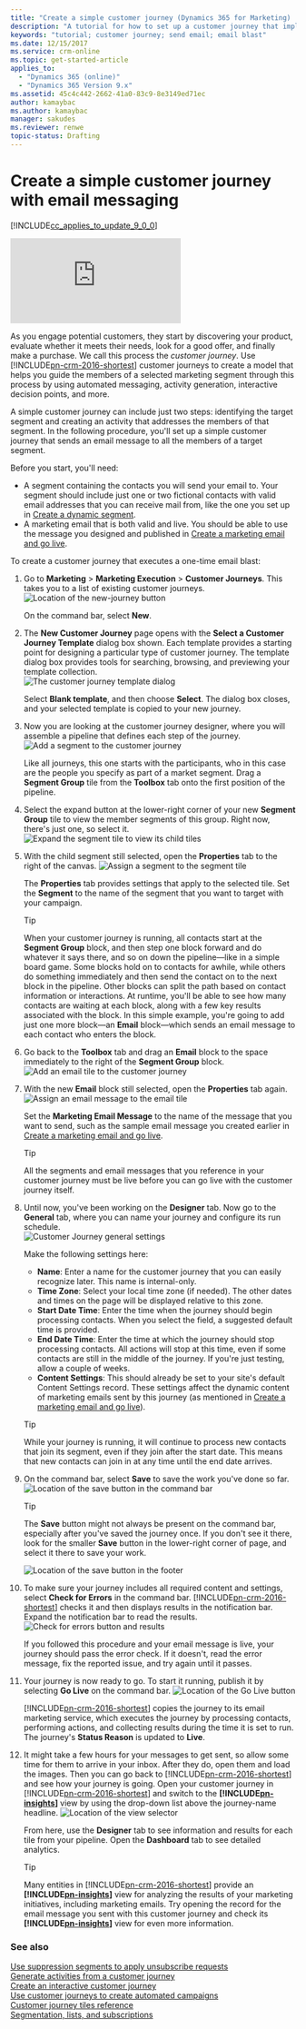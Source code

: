 ```yaml
---
title: "Create a simple customer journey (Dynamics 365 for Marketing) | Microsoft Docs"
description: "A tutorial for how to set up a customer journey that implements a simple email blast in Dynamics 365 for Marketing"
keywords: "tutorial; customer journey; send email; email blast"
ms.date: 12/15/2017
ms.service: crm-online
ms.topic: get-started-article
applies_to:
  - "Dynamics 365 (online)"
  - "Dynamics 365 Version 9.x"
ms.assetid: 45c4c442-2662-41a0-83c9-8e3149ed71ec
author: kamaybac
ms.author: kamaybac
manager: sakudes
ms.reviewer: renwe
topic-status: Drafting
---
```


# Create a simple customer journey with email messaging

[!INCLUDE[cc_applies_to_update_9_0_0](../includes/cc_applies_to_update_9_0_0.md)]

<div class="embeddedvideo"><iframe src="https://www.microsoft.com/en-us/videoplayer/embed/d73cc179-5984-4a32-ad84-0755f56b0399" frameborder="0" allowfullscreen=""></iframe></div>

As you engage potential customers, they start by discovering your product, evaluate whether it meets their needs, look for a good offer, and finally make a purchase. We call this process the *customer journey*. Use [!INCLUDE[pn-crm-2016-shortest](../includes/pn-crm-2016-shortest.md)] customer journeys to create a model that helps you guide the members of a selected marketing segment through this process by using automated messaging, activity generation, interactive decision points, and more.

A simple customer journey can include just two steps: identifying the target segment and creating an activity that addresses the members of that segment. In the following procedure, you'll set up a simple customer journey that sends an email message to all the members of a target segment.

Before you start, you'll need:
- A segment containing the contacts you will send your email to. Your segment should include just one or two fictional contacts with valid email addresses that you can receive mail from, like the one you set up in [Create a dynamic segment](create-segment.md).
- A marketing email that is both valid and live. You should be able to use the message you designed and published in [Create a marketing email and go live](create-marketing-email.md).

To create a customer journey that executes a one-time email blast:

1. Go to **Marketing** &gt; **Marketing Execution** &gt; **Customer Journeys**. This takes you to a list of existing customer journeys.  
    ![Location of the new-journey button](media/new-journey-button-location.png "Location of the New button to create a journey")

    On the command bar, select **New**.

1. The **New Customer Journey** page opens with the **Select a Customer Journey Template** dialog box shown. Each template provides a starting point for designing a particular type of customer journey. The template dialog box provides tools for searching, browsing, and previewing your template collection.  
    ![The customer journey template dialog](media/journey-template-dialog.png "The customer journey template dialog box")

    Select **Blank template**, and then choose **Select**. The dialog box closes, and your selected template is copied to your new journey.

1. Now you are looking at the customer journey designer, where you will assemble a pipeline that defines each step of the journey.
    ![Add a segment to the customer journey](media/journey-add-segment.png "Add a segment to the customer journey")

    Like all journeys, this one starts with the participants, who in this case are the people you specify as part of a market segment. Drag a **Segment Group** tile from the **Toolbox** tab onto the first position of the pipeline.

1. Select the expand button at the lower-right corner of your new **Segment Group** tile to view the member segments of this group. Right now, there's just one, so select it.  
    ![Expand the segment tile to view its child tiles](media/journey-segment-expand.png "Expand the segment tile to view its child tiles")

1. With the child segment still selected, open the **Properties** tab to the right of the canvas.
    ![Assign a segment to the segment tile](media/journey-segment-props.png "Assign a segment to the segment tile")

    The **Properties** tab provides settings that apply to the selected tile. Set the **Segment** to the name of the segment that you want to target with your campaign.

    > [!TIP]
    > When your customer journey is running, all contacts start at the **Segment Group** block, and then step one block forward and do whatever it says there, and so on down the pipeline—like in a simple board game. Some blocks hold on to contacts for awhile, while others do something immediately and then send the contact on to the next block in the pipeline. Other blocks can split the path based on contact information or interactions. At runtime, you'll be able to see how many contacts are waiting at each block, along with a few key results associated with the block. In this simple example, you're going to add just one more block—an **Email** block—which sends an email message to each contact who enters the block.

1. Go back to the **Toolbox** tab and drag an **Email** block to the space immediately to the right of the **Segment Group** block.
    ![Add an email tile to the customer journey](media/journey-add-email.png "Add an email tile to the customer journey")

1. With the new **Email** block still selected, open the **Properties** tab again.
    ![Assign an email message to the email tile](media/journey-email-properties.png "Assign an email message to the email tile")  

    Set the **Marketing Email Message** to the name of the message that you want to send, such as the sample email message you created earlier in [Create a marketing email and go live](create-marketing-email.md).

    > [!TIP]
    > All the segments and email messages that you reference in your customer journey must be live before you can go live with the customer journey itself.

1. Until now, you've been working on the **Designer** tab. Now go to the **General** tab, where you can name your journey and configure its run schedule.  
    ![Customer Journey general settings](media/journey-general-settings.png "Customer journey general settings")

    Make the following settings here:
    - **Name**: Enter a name for the customer journey that you can easily recognize later. This name is internal-only.
    - **Time Zone**: Select your local time zone (if needed). The other dates and times on the page will be displayed relative to this zone.
    - **Start Date Time**: Enter the time when the journey should begin processing contacts. When you select the field, a suggested default time is provided.
    - **End Date Time**: Enter the time at which the journey should stop processing contacts. All actions will stop at this time, even if some contacts are still in the middle of the journey. If you're just testing, allow a couple of weeks.
    - **Content Settings**: This should already be set to your site's default Content Settings record. These settings affect the dynamic content of marketing emails sent by this journey (as mentioned in [Create a marketing email and go live](create-marketing-email.md)).

    > [!TIP]
    > While your journey is running, it will continue to process new contacts that join its segment, even if they join after the start date. This means that new contacts can join in at any time until the end date arrives.

1. On the command bar, select **Save** to save the work you've done so far.  
    ![Location of the save button in the command bar](media/journey-save-button-location.png "Location of the Save button in the command bar")

    > [!TIP]
    > The **Save** button might not always be present on the command bar, especially after you've saved the journey once. If you don't see it there, look for the smaller **Save** button in the lower-right corner of page, and select it there to save your work.
    > 
    > ![Location of the save button in the footer](media/journey-save-button-location-footer.png "Location of the Save button in the footer")

1. To make sure your journey includes all required content and settings, select **Check for Errors** in the command bar. [!INCLUDE[pn-crm-2016-shortest](../includes/pn-crm-2016-shortest.md)] checks it and then displays results in the notification bar. Expand the notification bar to read the results.
    ![Check for errors button and  results](media/journey-check-for-errors.png "Check for Errors button and  results")

    If you followed this procedure and your email message is live, your journey should pass the error check. If it doesn't, read the error message, fix the reported issue, and try again until it passes.

1. Your journey is now ready to go. To start it running, publish it by selecting **Go Live** on the command bar.
    ![Location of the Go Live button](media/journey-go-live-button-location.png "Location of the Go Live button")

    [!INCLUDE[pn-crm-2016-shortest](../includes/pn-crm-2016-shortest.md)] copies the journey to its email marketing service, which executes the journey by processing contacts, performing actions, and collecting results during the time it is set to run. The journey's **Status Reason** is updated to **Live**.

1. It might take a few hours for your messages to get sent, so allow some time for them to arrive in your inbox. After they do, open them and load the images. Then you can go back to [!INCLUDE[pn-crm-2016-shortest](../includes/pn-crm-2016-shortest.md)] and see how your journey is going. Open your customer journey in [!INCLUDE[pn-crm-2016-shortest](../includes/pn-crm-2016-shortest.md)] and switch to the **[!INCLUDE[pn-insights](../includes/pn-insights.md)]** view by using the drop-down list above the journey-name headline.
    ![Location of the view selector](media/journey-view-selector.png "Location of the view selector")

    From here, use the **Designer** tab to see information and results for each tile from your pipeline. Open the **Dashboard** tab to see detailed analytics.

    > [!TIP]
    > Many entities in [!INCLUDE[pn-crm-2016-shortest](../includes/pn-crm-2016-shortest.md)] provide an **[!INCLUDE[pn-insights](../includes/pn-insights.md)]** view for analyzing the results of your marketing initiatives, including marketing emails. Try opening the record for the email message you sent with this customer journey and check its **[!INCLUDE[pn-insights](../includes/pn-insights.md)]** view for even more information.

### See also

[Use suppression segments to apply unsubscribe requests](suppression-segments.md)  
[Generate activities from a customer journey](generate-activities-from-customer-journey.md)  
[Create an interactive customer journey](create-interactive-customer-journey.md)  
[Use customer journeys to create automated campaigns](customer-journeys-create-automated-campaigns.md)  
[Customer journey tiles reference](customer-journey-tiles-reference.md)  
[Segmentation, lists, and subscriptions](segmentation-lists-subscriptions.md)